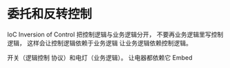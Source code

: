 # 委托和反转控制

IoC  Inversion of Control 
把控制逻辑与业务逻辑分开， 不要再业务逻辑里写控制逻辑， 这样会让控制逻辑依赖于业务逻辑
让业务逻辑依赖控制逻辑。

开关（逻辑控制 协议）和电灯（业务逻辑）。 
让电器都依赖它  Embed 


